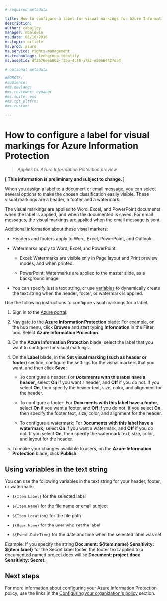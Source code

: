 ```yaml
---
# required metadata

title: How to configure a label for visual markings for Azure Information Protection | Azure Rights Management
description:
author: cabailey
manager: mbaldwin
ms.date: 08/10/2016
ms.topic: article
ms.prod: azure
ms.service: rights-management
ms.technology: techgroup-identity
ms.assetid: df2676eeb062-f25a-4cf8-a782-e59664427d54

# optional metadata

#ROBOTS:
#audience:
#ms.devlang:
#ms.reviewer: eymanor
#ms.suite: ems
#ms.tgt_pltfrm:
#ms.custom:

---
```


# How to configure a label for visual markings for Azure Information Protection

>*Applies to: Azure Information Protection preview*

**[ This information is preliminary and subject to change. ]**

When you assign a label to a document or email message, you can select several options to make the chosen classification easily visible. These visual markings are a header, a footer, and a watermark:

The visual markings are applied to Word, Excel, and PowerPoint documents when the label is applied, and when the documented is saved. For email messages, the visual markings are applied when the email message is sent.

Additional information about these visual markers:

- Headers and footers apply to Word, Excel, PowerPoint, and Outlook.

- Watermarks apply to Word, Excel, and PowerPoint:

    - Excel: Watermarks are visible only in Page layout and Print preview modes, and when printed.

	- PowerPoint: Watermarks are applied to the master slide, as a background image.

- You can specify just a text string, or use [variables](#using-variables-in-the-text-string) to dynamically create the text string when the header, footer, or watermark is applied. 

Use the following instructions to configure visual markings for a label.

1. Sign in to the [Azure portal](https://portal.azure.com).
 
2. Navigate to the **Azure Information Protection** blade: For example, on the hub menu, click **Browse** and start typing **Information** in the Filter box. Select **Azure Information Protection**.

3. On the **Azure Information Protection** blade, select the label that you want to configure for visual markings.

4. On the **Label** blade, in the **Set visual marking (such as header or footer)** section, configure the settings for the visual markers that you want, and then click **Save**:

    - To configure a header: For **Documents with this label have a header**, select **On** if you want a header, and **Off** if you do not. If you select **On**, then specify the header text, size, color, and alignment for the header.
    
    - To configure a footer: For **Documents with this label have a footer**, select **On** if you want a footer, and **Off** if you do not. If you select **On**, then specify the footer text, size, color, and alignment for the header.
    
    - To configure a watermark: For **Documents with this label have a watermark**, select **On** if you want a watermark, and **Off** if you do not. If you select **On**, then specify the watermark text, size, color, and layout for the header. 

5. To make your changes available to users, on the **Azure Information Protection** blade, click **Publish**.

## Using variables in the text string

You can use the following variables in the text string for your header, footer, or watermark:

- `${Item.Label}` for the selected label

- `${Item.Name}` for the file name or email subject

- `${Item.Location}` for the file path

- `${User.Name}` for the user who set the label

- `${Event.DateTime}` for the date and time when the selected label was set 
    
Example: If you specify the string **Document: ${item.name} Sensitivity: ${item.label}** for the Secret label footer, the footer text applied to a documented named project.docx will be **Document: project.docx Sensitivity: Secret**.

## Next steps

For more information about configuring your Azure Information Protection policy, use the links in the [Configuring your organization's policy](configure-policy.md#configuring-your-organization-s-policy) section.  


